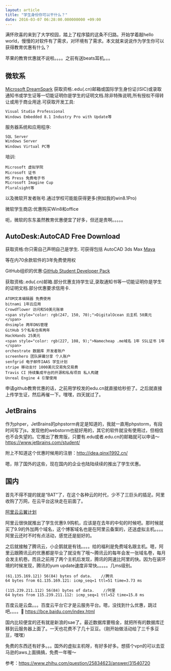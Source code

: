```yaml
---
layout: article
title: "学生身份你可以干什么？"
date: 2016-03-07 06:28:00.000000000 +09:00
---
```


满怀欣喜的来到了大学校园，踏上了程序猿的这条不归路。开始学着敲hello world，慢慢的对软件有了需求，对环境有了需求。本文就来说说作为学生你可以获得教育优惠有什么？

苹果的教育优惠就不说啦。。。。之前有送beats耳机。。。


## 微软系

<a href="//link.zhihu.com/?target=https%3A//www.dreamspark.com/" class=" wrap external" target="_blank">Microsoft DreamSpark<i></i></a>
获取资格:.edu(.cn)邮箱或国际学生身份证(ISIC)或录取通知书或学生证等一切能证明你是学生的证明文档.除非特殊说明,所有授权不得转让或用于商业用途.可获取开发工具:

	Visual Studio Professional
	Windows Embedded 8.1 Industry Pro with Update等

服务器系统和应用程序:

	SQL Server
	Windows Server
	Windows Virtual PC等

培训:

	Microsoft 虚拟学院
	Microsoft 证书
	MS Press 免费电子书
	Microsoft Imagine Cup
	Pluralsight等

以及微软开发者账号.通过学校可能能获得更多(例如我的win8.1Pro)

微软学生商店:优惠购买Win8和office

呃，微软的东东虽然教育优惠便宜了好多，但还是贵啊。。。。。

## AutoDesk:AutoCAD Free Download

获取资格:你只需自己声明自己是学生.
可获得包括
       AutoCAD
       3ds Max<i></i></a>
	<a href="//link.zhihu.com/?target=http%3A//www.autodesk.com/education/free-software/maya" class=" wrap external" target="_blank" rel="nofollow noreferrer">Maya<i></i></a>

等在内70余款软件的3年免费使用权

GitHub组织的优惠:<a href="//link.zhihu.com/?target=https%3A//education.github.com/pack" class=" wrap external" target="_blank" rel="nofollow noreferrer">GitHub Student Developer Pack</a>

获取资格:.edu(.cn)邮箱.部分优惠支持学生证,录取通知书等一切能证明你是学生的证明文档.部分优惠要求信用卡.

	ATOM文本编辑器 免费使用
	bitnami 1年云应用
	Crowdflower 访问和50美元账单
	<span style="color: rgb(247, 150, 70);">DigitalOcean 云主机 50美元</span>
	dnsimple 两年DNS管理
	GitHub 5个私有仓库两年
	HackHands 25美元
	<span style="color: rgb(227, 108, 9);">Namecheap .me域名 1年 SSL证书 1年</span>
	orchestrate 数据库 开发者账户
	screenhero 团队屏幕分享 个人账户
	senfgrid 电子邮件IAAS 学生计划
	stripe 移动支付 1000美元交易免交易费
	Travis CI 持续集成平台的开源和私有项目 私人构建
	Unreal Engine 4 引擎使用
申请github教育优惠的话，之前用学校发的edu.cn就直接给秒拒了。之后就直接上传学生证，然后再催一下。嘿嘿，四天就过了。

## JetBrains
作为phper，JetBrains的phpstorm肯定是知道的，我就一直用phpstorm，有段时间写了js，发现他的webstorm也挺好用的，其它的软件就没有使用过，但相信也不会失望的。它推出了教育版，只要有.edu或者.edu.cn的邮箱就可以申请～
<a href="https://www.jetbrains.com/student/">https://www.jetbrains.com/student/</a>

附上不知道这个优惠时候用的注册：<a href="http://idea.qinxi1992.cn/">http://idea.qinxi1992.cn/</a>

嗯，除了国外的这些，现在国内的企业也陆陆续续的推出了学生优惠。

## 国内
首先不得不提的就是“BAT”了，在这个各种云的时代，少不了三巨头的插足。阿里收购了万网，在云平台这块走在前面了。

[阿里云云翼计划](https://www.aliyun.com/act/aliyun/campus.html?spm=5176.7960203.20160203.2.6CAF6R)

阿里云很快就推出了学生优惠9.9购机，应该是在去年的中旬的时候吧。那时候就买了9.9的外加两个域名，这个博客域名也是在阿里云备案的，还送虚拟主机。。。。阿里云还时不时有点活动，感觉还是挺好的。

之后就接触了腾讯云，小企鹅就是有钱。。。。给的福利是免费域名跟主机。嗯，阿里云跟腾讯云的优惠都是毕业了就没有了哦～腾讯云的每年会发一张域名卷，每月会发主机卷。而且之前用了两个主机后发现，腾讯的网速比阿里的快。因为在装环境的时候发现，腾讯的yum update速度非常快。。。。。几ms级别。

```
(61.135.169.121) 56(84) bytes of data.    //腾讯
64 bytes from 61.135.169.121: icmp_seq=1 ttl=51 time=3.73 ms

(115.239.211.112) 56(84) bytes of data.    //阿里
64 bytes from 115.239.211.112: icmp_seq=1 ttl=52 time=15.8 ms
```

百度云是云盘。。。百度云平台它才是云服务平台。嗯，没找到什么优惠，跳过吧。。。。
<a href="https://bce.baidu.com/index.html">https://bce.baidu.com/index.html</a>

国内比较便宜的还有就是新浪的sae了。最近数据库要租金，就把所有的数据库迁移到云服务器上面了。一天也花费不了几十豆豆。（刚开始做活动给了三千多豆豆，嘿嘿）

免费的东西还有好多。。。国外的虚拟主机呀，有好多好多。想搭个vpn的可以去亚马逊的aws上面搞搞，免费一年喔～

参考：https://www.zhihu.com/question/25834623/answer/31540720
